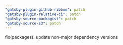 ```yaml
---
"gatsby-plugin-github-ribbon": patch
"gatsby-plugin-relative-ci": patch
"gatsby-source-packagist": patch
"gatsby-source-s3": patch
---
```


fix(packages): update non-major dependency versions

